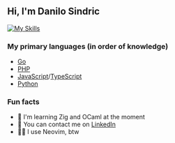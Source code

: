 ## Hi, I'm Danilo Sindric

[![My Skills](https://skillicons.dev/icons?i=go,php,symfony,linux,git,neovim,docker,html,css,javascript,typescript,vue,python,zig)](https://skillicons.dev)

### My primary languages (in order of knowledge)
- [Go](https://go.dev/)
- [PHP](https://www.php.net/)
- [JavaScript](https://developer.mozilla.org/en-US/docs/Web/JavaScript)/[TypeScript](https://www.typescriptlang.org/)
- [Python](https://python.org/)

### Fun facts
- 🐊 I'm learning Zig and OCaml at the moment
- 📨 You can contact me on [LinkedIn](https://www.linkedin.com/in/danilo-%C5%A1indri%C4%87-865aba312/)
- 👨‍💻 I use Neovim, btw
